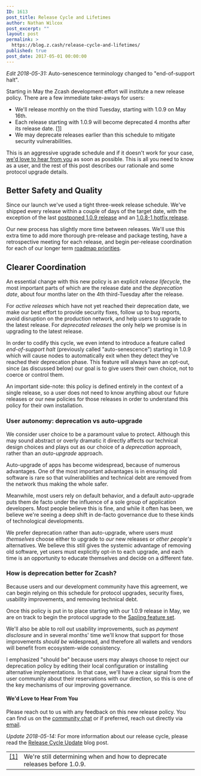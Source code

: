 ```yaml
---
ID: 1613
post_title: Release Cycle and Lifetimes
author: Nathan Wilcox
post_excerpt: ""
layout: post
permalink: >
  https://blog.z.cash/release-cycle-and-lifetimes/
published: true
post_date: 2017-05-01 00:00:00
---
```

*Edit 2018-05-31:* Auto-senescence terminology changed to "end-of-support halt".

Starting in May the Zcash development effort will institute a new release policy. There are a few immediate take-aways for users:
<ul class="simple">
 	<li>We'll release monthly on the third Tuesday, starting with 1.0.9 on May 16th.</li>
 	<li>Each release starting with 1.0.9 will become deprecated 4 months after its release date. <a id="id1" class="footnote-reference" href="#id3">[1]</a></li>
 	<li>We may deprecate releases earlier than this schedule to mitigate security vulnerabilities.</li>
</ul>
This is an aggressive upgrade schedule and if it doesn't work for your case, <a class="reference external" href="https://z.cash/contact.html">we'd love to hear from you</a> as soon as possible. This is all you need to know as a user, and the rest of this post describes our rationale and some protocol upgrade details.
<div id="better-safety-and-quality" class="section">
<h2>Better Safety and Quality</h2>
Since our launch we've used a tight three-week release schedule. We've shipped every release within a couple of days of the target date, with the exception of the last <a class="reference external" href="/zcash-1-0-9-postponed/">postponed 1.0.9 release</a> and an <a class="reference external" href="/new-release-1-0-8-1/">1.0.8-1 hotfix release</a>.

Our new process has slightly more time between releases. We'll use this extra time to add more thorough pre-release and package testing, have a retrospective meeting for each release, and begin per-release coordination for each of our longer term <a class="reference external" href="/the-near-future-of-zcash/">roadmap priorities</a>.

</div>
<div id="clearer-coordination" class="section">
<h2>Clearer Coordination</h2>
An essential change with this new policy is an explicit <cite>release lifecycle</cite>, the most important parts of which are the release date and the <cite>deprecation date</cite>, about four months later on the 4th third-Tuesday after the release.

For <cite>active releases</cite> which have not yet reached their deprecation date, we make our best effort to provide security fixes, follow up to bug reports, avoid disruption on the production network, and help users to upgrade to the latest release. For <cite>deprecated releases</cite> the only help we promise is in upgrading to the latest release.

In order to codify this cycle, we even intend to introduce a feature called <cite>end-of-support halt</cite> (previously called "auto-senescence") starting in 1.0.9 which will cause nodes to automatically exit when they detect they've reached their deprecation phase. This feature will always have an opt-out, since (as discussed below) our goal is to give users their own choice, not to coerce or control them.

An important side-note: this policy is defined entirely in the context of a single release, so a user does not need to know anything about our future releases or our new policies for those releases in order to understand this policy for their own installation.
<div id="user-autonomy-deprecation-vs-auto-upgrade" class="section">
<h3>User autonomy: deprecation vs auto-upgrade</h3>
We consider user choice to be a paramount value to protect. Although this may sound abstract or overly dramatic it directly affects our technical design choices and plays out as our choice of a <cite>deprecation</cite> approach, rather than an <cite>auto-upgrade</cite> approach.

Auto-upgrade of apps has become widespread, because of numerous advantages. One of the most important advantages is in ensuring old software is rare so that vulnerabilities and technical debt are removed from the network thus making the whole safer.

Meanwhile, most users rely on default behavior, and a default auto-upgrade puts them de facto under the influence of a sole group of application developers. Most people believe this is fine, and while it often has been, we believe we're seeing a deep shift in de-facto governance due to these kinds of technological developments.

We prefer deprecation rather than auto-upgrade, where users must <em>themselves</em> choose either to upgrade to <em>our</em> new releases or <em>other people's</em> alternatives. We believe this still gives the systemic advantage of removing old software, yet users must explicitly opt-in to each upgrade, and each time is an opportunity to educate themselves and decide on a different fate.

</div>
<div id="how-is-deprecation-better-for-zcash" class="section">
<h3>How is deprecation better for Zcash?</h3>
Because users and our development community have this agreement, we can begin relying on this schedule for protocol upgrades, security fixes, usability improvements, and removing technical debt.

Once this policy is put in to place starting with our 1.0.9 release in May, we are on track to begin the protocol upgrade to the <a class="reference external" href="/the-near-future-of-zcash/">Sapling feature set</a>.

We'll also be able to roll out usability improvements, such as <cite>payment disclosure</cite> and in several months' time we'll know that support for those improvements <em>should be</em> widespread, and therefore all wallets and vendors will benefit from ecosystem-wide consistency.

I emphasized "should be" because users may always choose to reject our deprecation policy by editing their local configuration or installing alternative implementations. In that case, we'll have a clear signal from the user community about their reservations with our direction, so this is one of the key mechanisms of our improving governance.

<div id="id2" class="section">
<h4>We'd Love to Hear From You</h4>
Please reach out to us with any feedback on this new release policy. You can find us on the <a class="reference external" href="https://chat.zcashcommunity.com">community chat</a> or if preferred, reach out directly via <a class="reference external" href="mailto:info@z.cash">email</a>.

<p><em>Update 2018-05-14:</em> For more information about our release cycle, please read the <a href="/release-cycle-update/">Release Cycle Update</a> blog post.

<table id="id3" class="docutils footnote" frame="void" rules="none"><colgroup><col class="label" /><col /></colgroup>
<tbody valign="top">
<tr>
<td class="label"><a class="fn-backref" href="#id1">[1]</a></td>
<td>We're still determining when and how to deprecate releases before 1.0.9.</td>
</tr>
</tbody>
</table>
</div>
</div>
</div>
